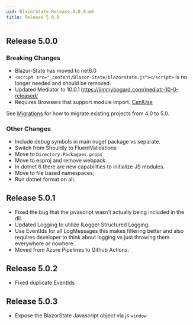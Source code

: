 ```yaml
---
uid: BlazorState:Release.5.0.0.md
title: Release 5.0.0
---
```


## Release 5.0.0

### Breaking Changes
* Blazor-State has moved to net6.0
* `<script src="_content/Blazor-State/blazorstate.js"></script>` is no longer needed and should be removed.
* Updated Mediator to 10.0.1 https://jimmybogard.com/mediatr-10-0-released/
* Requires Browsers that support module import.  [CanIUse](https://caniuse.com/?search=module)

See [Migrations](xref:BlazorState:Migration4-5.md) for how to migrate existing projects from 4.0 to 5.0.

### Other Changes

* Include debug symbols in main nuget package vs separate.
* Switch from Shouldly to FluentValidations
* Move to `Directory.Packagaes.props`
* Move to esproj and remove webpack.
* In dotnet 6 there are new capabilities to initialize JS modules.
* Move to file based namespaces;
* Run dotnet format on all.

## Release 5.0.1

* Fixed the bug that the javascript wasn't actually being included in the dll.
* Updated Logging to utilize ILogger Structured Logging.
* Use EventIds for all LogMessages this makes filtering better and also requires developer to think about logging vs just throwing them everywhere or nowhere.
* Moved from Azure Pipelines to Github Actions.

## Release 5.0.2

* Fixed duplicate EventIds

## Release 5.0.3

* Expose the BlazorState Javascript object via js `window`
